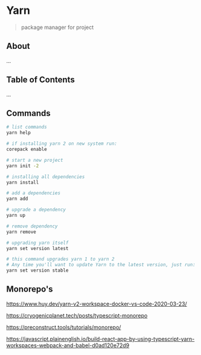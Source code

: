 # Yarn
> package manager for project

## About

...

## Table of Contents

...

## Commands

```bash
# list commands
yarn help

# if installing yarn 2 on new system run:
corepack enable

# start a new project
yarn init -2

# installing all dependencies
yarn install

# add a dependencies
yarn add

# upgrade a dependency
yarn up

# remove dependency
yarn remove

# upgrading yarn itself
yarn set version latest

# this command upgrades yarn 1 to yarn 2
# Any time you'll want to update Yarn to the latest version, just run:
yarn set version stable
```

## Monorepo's

https://www.huy.dev/yarn-v2-workspace-docker-vs-code-2020-03-23/

https://cryogenicplanet.tech/posts/typescript-monorepo

https://preconstruct.tools/tutorials/monorepo/

https://javascript.plainenglish.io/build-react-app-by-using-typescript-yarn-workspaces-webpack-and-babel-d0ad120e72d9


